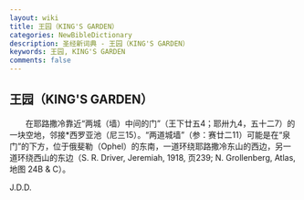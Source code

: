 ```yaml
---
layout: wiki
title: 王园（KING'S GARDEN）
categories: NewBibleDictionary
description: 圣经新词典 - 王园（KING'S GARDEN）
keywords: 王园, KING'S GARDEN
comments: false
---
```


## 王园（KING'S GARDEN）

　　在耶路撒冷靠近“两城（墙）中间的门”（王下廿五4；耶卅九4，五十二7）的一块空地，邻接*西罗亚池（尼三15）。“两道城墙”（参：赛廿二11）可能是在“泉门”的下方，位于俄斐勒（Ophel）的东南，一道环绕耶路撒冷东山的西边，另一道环绕西山的东边（S. R. Driver, Jeremiah, 1918, 页239; N. Grollenberg, Atlas, 地图 24B & C）。

J.D.D.








